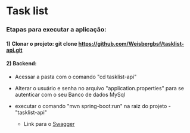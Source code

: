 # Task list



### Etapas para executar a aplicação:

#### 1) Clonar o projeto:  git clone https://github.com/Weisbergbsf/tasklist-api.git

#### 2) Backend: 
- Acessar a pasta com o comando "cd tasklist-api"
- Alterar o usuário e senha no arquivo "application.properties" para se autenticar com o seu Banco de dados MySql
- executar o comando "mvn spring-boot:run" na raiz do projeto - "tasklist-api"

    - Link para o [Swagger](http://localhost:8080/swagger-ui.html)